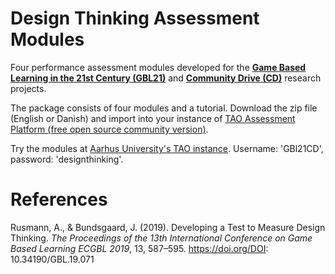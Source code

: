 # Design Thinking Assessment Modules
Four performance assessment modules developed for the [**Game Based Learning in the 21st Century (GBL21)**](https://gbl21.aau.dk/) and [**Community Drive (CD)**](https://www.communitydrive.aau.dk/) research projects.

The package consists of four modules and a tutorial. Download the zip file (English or Danish) and import into your instance of [TAO Assessment Platform (free open source community version)](https://www.taotesting.com/products/core/#download).

Try the modules at [Aarhus University's TAO instance](https://tao.au.dk). Username: 'GBl21CD', password: 'designthinking'.

# References
Rusmann, A., & Bundsgaard, J. (2019). Developing a Test to Measure Design Thinking. *The Proceedings of the 13th International Conference on Game Based Learning ECGBL 2019*, 13, 587–595. https://doi.org/DOI: 10.34190/GBL.19.071
